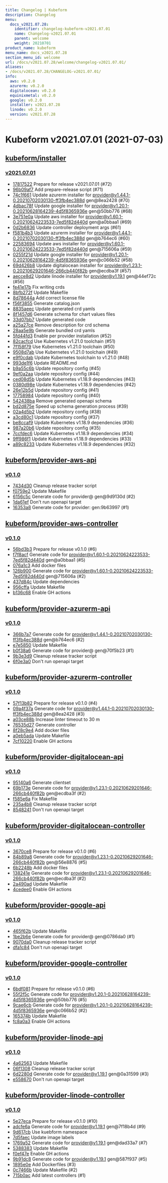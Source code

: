 ```yaml
---
title: Changelog | Kubeform
description: Changelog
menu:
  docs_v2021.07.28:
    identifier: changelog-kubeform-v2021.07.01
    name: Changelog-v2021.07.01
    parent: welcome
    weight: 20210701
product_name: kubeform
menu_name: docs_v2021.07.28
section_menu_id: welcome
url: /docs/v2021.07.28/welcome/changelog-v2021.07.01/
aliases:
- /docs/v2021.07.28/CHANGELOG-v2021.07.01/
info:
  aws: v0.2.0
  azurerm: v0.2.0
  digitalocean: v0.2.0
  equinixmetal: v0.2.0
  google: v0.2.0
  installer: v2021.07.28
  linode: v0.2.0
  version: v2021.07.28
---
```


# Kubeform v2021.07.01 (2021-07-03)


## [kubeform/installer](https://github.com/kubeform/installer)

### [v2021.07.01](https://github.com/kubeform/installer/releases/tag/v2021.07.01)

- [17817522](https://github.com/kubeform/installer/commit/17817522) Prepare for release v2021.07.01 (#72)
- [96b09af7](https://github.com/kubeform/installer/commit/96b09af7) Add prepare-release script (#71)
- [74c1f661](https://github.com/kubeform/installer/commit/74c1f661) Update azurerm installer for provider@v1.44.1-0.20210702030130-ff3fb4ec388d gen@8ea2428 (#70)
- [4dbac78f](https://github.com/kubeform/installer/commit/4dbac78f) Update google installer for provider@v1.20.1-0.20210628164239-4d5f8365936e gen@50bb776 (#68)
- [3e751e0a](https://github.com/kubeform/installer/commit/3e751e0a) Update aws installer for provider@v1.60.1-0.20210624223533-7ed5f82d440d gen@a0bbaa1 (#69)
- [0d2b6836](https://github.com/kubeform/installer/commit/0d2b6836) Update controller deployment args (#61)
- [f581b4b3](https://github.com/kubeform/installer/commit/f581b4b3) Update azurerm installer for provider@v1.44.1-0.20210702030130-ff3fb4ec388d gen@b764ec6 (#60)
- [22583694](https://github.com/kubeform/installer/commit/22583694) Update aws installer for provider@v1.60.1-0.20210624223533-7ed5f82d440d gen@715606a (#59)
- [0255f21d](https://github.com/kubeform/installer/commit/0255f21d) Update google installer for provider@v1.20.1-0.20210628164239-4d5f8365936e gen@c066b52 (#58)
- [69d426b8](https://github.com/kubeform/installer/commit/69d426b8) Update digitalocean installer for provider@v1.23.1-0.20210629201646-266cb440f82b gen@ecdba3f (#57)
- [aecce8d2](https://github.com/kubeform/installer/commit/aecce8d2) Update linode installer for provider@v1.19.1 gen@44ef72c (#56)
- [fe41e17b](https://github.com/kubeform/installer/commit/fe41e17b) Fix writing crds
- [8bfb272f](https://github.com/kubeform/installer/commit/8bfb272f) Update Makefile
- [8d78644a](https://github.com/kubeform/installer/commit/8d78644a) Add correct license file
- [f56f3855](https://github.com/kubeform/installer/commit/f56f3855) Generate catalog.json
- [8835aeec](https://github.com/kubeform/installer/commit/8835aeec) Update generated crd yamls
- [8f1457d6](https://github.com/kubeform/installer/commit/8f1457d6) Generate schema for chart values files
- [33d07bb7](https://github.com/kubeform/installer/commit/33d07bb7) Update generated code
- [a25a27ce](https://github.com/kubeform/installer/commit/a25a27ce) Remove description for crd schema
- [28aa5e9b](https://github.com/kubeform/installer/commit/28aa5e9b) Generate bundled crd yamls
- [5fd44fd3](https://github.com/kubeform/installer/commit/5fd44fd3) Enable per provider installation (#52)
- [82cacfcd](https://github.com/kubeform/installer/commit/82cacfcd) Use Kubernetes v1.21.0 toolchain (#51)
- [7f158f79](https://github.com/kubeform/installer/commit/7f158f79) Use Kubernetes v1.21.0 toolchain (#50)
- [9508d7ab](https://github.com/kubeform/installer/commit/9508d7ab) Use Kubernetes v1.21.0 toolchain (#49)
- [e9f0cdab](https://github.com/kubeform/installer/commit/e9f0cdab) Update Kubernetes toolchain to v1.21.0 (#48)
- [993de1f6](https://github.com/kubeform/installer/commit/993de1f6) Update README.md
- [b9a55c6b](https://github.com/kubeform/installer/commit/b9a55c6b) Update repository config (#45)
- [9ef0a2aa](https://github.com/kubeform/installer/commit/9ef0a2aa) Update repository config (#44)
- [ced08d5b](https://github.com/kubeform/installer/commit/ced08d5b) Update Kubernetes v1.18.9 dependencies (#43)
- [0380d98e](https://github.com/kubeform/installer/commit/0380d98e) Update Kubernetes v1.18.9 dependencies (#42)
- [26e12b5d](https://github.com/kubeform/installer/commit/26e12b5d) Update repository config (#41)
- [17758984](https://github.com/kubeform/installer/commit/17758984) Update repository config (#40)
- [542438ba](https://github.com/kubeform/installer/commit/542438ba) Remove generated openapi schema
- [bd2d875e](https://github.com/kubeform/installer/commit/bd2d875e) Speed up schema generation process (#39)
- [02a4d5b2](https://github.com/kubeform/installer/commit/02a4d5b2) Update repository config (#38)
- [a3cd80c1](https://github.com/kubeform/installer/commit/a3cd80c1) Update repository config (#37)
- [be8ccaf9](https://github.com/kubeform/installer/commit/be8ccaf9) Update Kubernetes v1.18.9 dependencies (#36)
- [987a20b6](https://github.com/kubeform/installer/commit/987a20b6) Update repository config (#35)
- [7ccfdec6](https://github.com/kubeform/installer/commit/7ccfdec6) Update Kubernetes v1.18.9 dependencies (#34)
- [9ff986f1](https://github.com/kubeform/installer/commit/9ff986f1) Update Kubernetes v1.18.9 dependencies (#33)
- [a89c8233](https://github.com/kubeform/installer/commit/a89c8233) Update Kubernetes v1.18.9 dependencies (#32)



## [kubeform/provider-aws-api](https://github.com/kubeform/provider-aws-api)

### [v0.1.0](https://github.com/kubeform/provider-aws-api/releases/tag/v0.1.0)

- [7434d30](https://github.com/kubeform/provider-aws-api/commit/7434d30) Cleanup release tracker script
- [f0759e2](https://github.com/kubeform/provider-aws-api/commit/f0759e2) Update Makefile
- [6156c5c](https://github.com/kubeform/provider-aws-api/commit/6156c5c) Generate code for provider@ gen@9d9130d (#2)
- [1da61ef](https://github.com/kubeform/provider-aws-api/commit/1da61ef) Don't run openapi target
- [16353a8](https://github.com/kubeform/provider-aws-api/commit/16353a8) Generate code for provider: gen:9b63997 (#1)



## [kubeform/provider-aws-controller](https://github.com/kubeform/provider-aws-controller)

### [v0.1.0](https://github.com/kubeform/provider-aws-controller/releases/tag/v0.1.0)

- [56bd3b3](https://github.com/kubeform/provider-aws-controller/commit/56bd3b3) Prepare for release v0.1.0 (#6)
- [f7f8acf](https://github.com/kubeform/provider-aws-controller/commit/f7f8acf) Generate code for provider@v1.60.1-0.20210624223533-7ed5f82d440d gen@a0bbaa1 (#5)
- [076a1c3](https://github.com/kubeform/provider-aws-controller/commit/076a1c3) Add docker files
- [126b900](https://github.com/kubeform/provider-aws-controller/commit/126b900) Generate code for provider@v1.60.1-0.20210624223533-7ed5f82d440d gen@715606a (#2)
- [437d84c](https://github.com/kubeform/provider-aws-controller/commit/437d84c) Update dependencies
- [956cffa](https://github.com/kubeform/provider-aws-controller/commit/956cffa) Update Makefile
- [b136c68](https://github.com/kubeform/provider-aws-controller/commit/b136c68) Enable GH actions



## [kubeform/provider-azurerm-api](https://github.com/kubeform/provider-azurerm-api)

### [v0.1.0](https://github.com/kubeform/provider-azurerm-api/releases/tag/v0.1.0)

- [366b7a7](https://github.com/kubeform/provider-azurerm-api/commit/366b7a7) Generate code for provider@v1.44.1-0.20210702030130-ff3fb4ec388d gen@b764ec6 (#2)
- [e7e5850](https://github.com/kubeform/provider-azurerm-api/commit/e7e5850) Update Makefile
- [b0f38a6](https://github.com/kubeform/provider-azurerm-api/commit/b0f38a6) Generate code for provider@ gen@70f5b23 (#1)
- [9b3e3d9](https://github.com/kubeform/provider-azurerm-api/commit/9b3e3d9) Cleanup release tracker script
- [6f0e3a0](https://github.com/kubeform/provider-azurerm-api/commit/6f0e3a0) Don't run openapi target



## [kubeform/provider-azurerm-controller](https://github.com/kubeform/provider-azurerm-controller)

### [v0.1.0](https://github.com/kubeform/provider-azurerm-controller/releases/tag/v0.1.0)

- [57f13b82](https://github.com/kubeform/provider-azurerm-controller/commit/57f13b82) Prepare for release v0.1.0 (#4)
- [09a4f37a](https://github.com/kubeform/provider-azurerm-controller/commit/09a4f37a) Generate code for provider@v1.44.1-0.20210702030130-ff3fb4ec388d gen@8ea2428 (#3)
- [a03ce88b](https://github.com/kubeform/provider-azurerm-controller/commit/a03ce88b) Increase linter timeout to 30 m
- [76535d27](https://github.com/kubeform/provider-azurerm-controller/commit/76535d27) Generate controller
- [8f28c9e4](https://github.com/kubeform/provider-azurerm-controller/commit/8f28c9e4) Add docker files
- [a0eb5ada](https://github.com/kubeform/provider-azurerm-controller/commit/a0eb5ada) Update Makefile
- [7cf10220](https://github.com/kubeform/provider-azurerm-controller/commit/7cf10220) Enable GH actions



## [kubeform/provider-digitalocean-api](https://github.com/kubeform/provider-digitalocean-api)

### [v0.1.0](https://github.com/kubeform/provider-digitalocean-api/releases/tag/v0.1.0)

- [95140a6](https://github.com/kubeform/provider-digitalocean-api/commit/95140a6) Generate clientset
- [69b173e](https://github.com/kubeform/provider-digitalocean-api/commit/69b173e) Generate code for provider@v1.23.1-0.20210629201646-266cb440f82b gen@ecdba3f (#2)
- [f585e6a](https://github.com/kubeform/provider-digitalocean-api/commit/f585e6a) Fix Makefile
- [235a4b8](https://github.com/kubeform/provider-digitalocean-api/commit/235a4b8) Cleanup release tracker script
- [8548241](https://github.com/kubeform/provider-digitalocean-api/commit/8548241) Don't run openapi target



## [kubeform/provider-digitalocean-controller](https://github.com/kubeform/provider-digitalocean-controller)

### [v0.1.0](https://github.com/kubeform/provider-digitalocean-controller/releases/tag/v0.1.0)

- [3670ce8](https://github.com/kubeform/provider-digitalocean-controller/commit/3670ce8) Prepare for release v0.1.0 (#6)
- [84b89a8](https://github.com/kubeform/provider-digitalocean-controller/commit/84b89a8) Generate code for provider@v1.23.1-0.20210629201646-266cb440f82b gen@56e8876 (#5)
- [6b2248b](https://github.com/kubeform/provider-digitalocean-controller/commit/6b2248b) Add docker files
- [138241e](https://github.com/kubeform/provider-digitalocean-controller/commit/138241e) Generate code for provider@v1.23.1-0.20210629201646-266cb440f82b gen@ecdba3f (#2)
- [2a490ad](https://github.com/kubeform/provider-digitalocean-controller/commit/2a490ad) Update Makefile
- [4cedee0](https://github.com/kubeform/provider-digitalocean-controller/commit/4cedee0) Enable GH actions



## [kubeform/provider-google-api](https://github.com/kubeform/provider-google-api)

### [v0.1.0](https://github.com/kubeform/provider-google-api/releases/tag/v0.1.0)

- [465f62b](https://github.com/kubeform/provider-google-api/commit/465f62b) Update Makefile
- [1be2b6e](https://github.com/kubeform/provider-google-api/commit/1be2b6e) Generate code for provider@ gen@0786da0 (#1)
- [9070da0](https://github.com/kubeform/provider-google-api/commit/9070da0) Cleanup release tracker script
- [dfa1c84](https://github.com/kubeform/provider-google-api/commit/dfa1c84) Don't run openapi target



## [kubeform/provider-google-controller](https://github.com/kubeform/provider-google-controller)

### [v0.1.0](https://github.com/kubeform/provider-google-controller/releases/tag/v0.1.0)

- [6bdf081](https://github.com/kubeform/provider-google-controller/commit/6bdf081) Prepare for release v0.1.0 (#6)
- [55f2f5c](https://github.com/kubeform/provider-google-controller/commit/55f2f5c) Generate code for provider@v1.20.1-0.20210628164239-4d5f8365936e gen@50bb776 (#5)
- [9cae6cb](https://github.com/kubeform/provider-google-controller/commit/9cae6cb) Generate code for provider@v1.20.1-0.20210628164239-4d5f8365936e gen@c066b52 (#2)
- [165374b](https://github.com/kubeform/provider-google-controller/commit/165374b) Update Makefile
- [fc8a0a3](https://github.com/kubeform/provider-google-controller/commit/fc8a0a3) Enable GH actions



## [kubeform/provider-linode-api](https://github.com/kubeform/provider-linode-api)

### [v0.1.0](https://github.com/kubeform/provider-linode-api/releases/tag/v0.1.0)

- [4a62563](https://github.com/kubeform/provider-linode-api/commit/4a62563) Update Makefile
- [06f1308](https://github.com/kubeform/provider-linode-api/commit/06f1308) Cleanup release tracker script
- [6d2280d](https://github.com/kubeform/provider-linode-api/commit/6d2280d) Generate code for provider@v1.19.1 gen@0a31599 (#3)
- [e558670](https://github.com/kubeform/provider-linode-api/commit/e558670) Don't run openapi target



## [kubeform/provider-linode-controller](https://github.com/kubeform/provider-linode-controller)

### [v0.1.0](https://github.com/kubeform/provider-linode-controller/releases/tag/v0.1.0)

- [5e27eca](https://github.com/kubeform/provider-linode-controller/commit/5e27eca) Prepare for release v0.1.0 (#10)
- [adcfe6a](https://github.com/kubeform/provider-linode-controller/commit/adcfe6a) Generate code for provider@v1.19.1 gen@7f18b4d (#9)
- [9d617cb](https://github.com/kubeform/provider-linode-controller/commit/9d617cb) Use kuebform namespace
- [7d5faec](https://github.com/kubeform/provider-linode-controller/commit/7d5faec) Update image labels
- [1769a52](https://github.com/kubeform/provider-linode-controller/commit/1769a52) Generate code for provider@v1.19.1 gen@dad33a7 (#7)
- [5388383](https://github.com/kubeform/provider-linode-controller/commit/5388383) Update Makefile
- [f0ef47e](https://github.com/kubeform/provider-linode-controller/commit/f0ef47e) Enable GH actions
- [9b91dc8](https://github.com/kubeform/provider-linode-controller/commit/9b91dc8) Generate code for provider@v1.19.1 gen@587f937 (#5)
- [1895e0e](https://github.com/kubeform/provider-linode-controller/commit/1895e0e) Add Dockerfiles (#3)
- [0c7466b](https://github.com/kubeform/provider-linode-controller/commit/0c7466b) Update Makefile (#2)
- [715b0ac](https://github.com/kubeform/provider-linode-controller/commit/715b0ac) Add latest controllers (#1)




